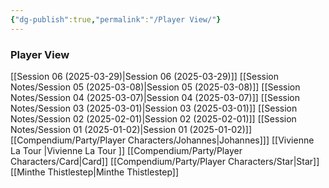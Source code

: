 ```yaml
---
{"dg-publish":true,"permalink":"/Player View/"}
---
```


### Player View
[[Session 06 (2025-03-29)\|Session 06 (2025-03-29)]]
[[Session Notes/Session 05 (2025-03-08)\|Session 05 (2025-03-08)]]
[[Session Notes/Session 04 (2025-03-07)\|Session 04 (2025-03-07)]]
[[Session Notes/Session 03 (2025-03-01)\|Session 03 (2025-03-01)]]
[[Session Notes/Session 02 (2025-02-01)\|Session 02 (2025-02-01)]]
[[Session Notes/Session 01 (2025-01-02)\|Session 01 (2025-01-02)]]
[[Compendium/Party/Player Characters/Johannes\|Johannes]]]
[[Vivienne La Tour  \|Vivienne La Tour  ]]
[[Compendium/Party/Player Characters/Card\|Card]]
[[Compendium/Party/Player Characters/Star\|Star]]
[[Minthe Thistlestep\|Minthe Thistlestep]]
